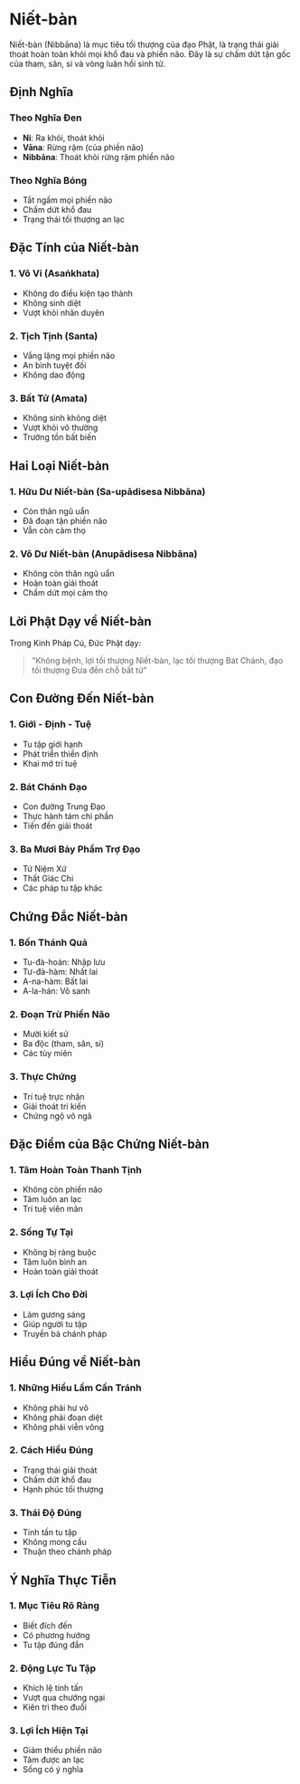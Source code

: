# Niết-bàn

Niết-bàn (Nibbāna) là mục tiêu tối thượng của đạo Phật, là trạng thái giải thoát hoàn toàn khỏi mọi khổ đau và phiền não. Đây là sự chấm dứt tận gốc của tham, sân, si và vòng luân hồi sinh tử.

## Định Nghĩa

### Theo Nghĩa Đen
- **Ni**: Ra khỏi, thoát khỏi
- **Vāna**: Rừng rậm (của phiền não)
- **Nibbāna**: Thoát khỏi rừng rậm phiền não

### Theo Nghĩa Bóng
- Tắt ngấm mọi phiền não
- Chấm dứt khổ đau
- Trạng thái tối thượng an lạc

## Đặc Tính của Niết-bàn

### 1. Vô Vi (Asaṅkhata)
- Không do điều kiện tạo thành
- Không sinh diệt
- Vượt khỏi nhân duyên

### 2. Tịch Tịnh (Santa)
- Vắng lặng mọi phiền não
- An bình tuyệt đối
- Không dao động

### 3. Bất Tử (Amata)
- Không sinh không diệt
- Vượt khỏi vô thường
- Trường tồn bất biến

## Hai Loại Niết-bàn

### 1. Hữu Dư Niết-bàn (Sa-upādisesa Nibbāna)
- Còn thân ngũ uẩn
- Đã đoạn tận phiền não
- Vẫn còn cảm thọ

### 2. Vô Dư Niết-bàn (Anupādisesa Nibbāna)
- Không còn thân ngũ uẩn
- Hoàn toàn giải thoát
- Chấm dứt mọi cảm thọ

## Lời Phật Dạy về Niết-bàn

Trong Kinh Pháp Cú, Đức Phật dạy:

> "Không bệnh, lợi tối thượng
> Niết-bàn, lạc tối thượng
> Bát Chánh, đạo tối thượng
> Đưa đến chỗ bất tử"

## Con Đường Đến Niết-bàn

### 1. Giới - Định - Tuệ
- Tu tập giới hạnh
- Phát triển thiền định
- Khai mở trí tuệ

### 2. Bát Chánh Đạo
- Con đường Trung Đạo
- Thực hành tám chi phần
- Tiến đến giải thoát

### 3. Ba Mươi Bảy Phẩm Trợ Đạo
- Tứ Niệm Xứ
- Thất Giác Chi
- Các pháp tu tập khác

## Chứng Đắc Niết-bàn

### 1. Bốn Thánh Quả
- Tu-đà-hoàn: Nhập lưu
- Tư-đà-hàm: Nhất lai
- A-na-hàm: Bất lai
- A-la-hán: Vô sanh

### 2. Đoạn Trừ Phiền Não
- Mười kiết sử
- Ba độc (tham, sân, si)
- Các tùy miên

### 3. Thực Chứng
- Trí tuệ trực nhận
- Giải thoát tri kiến
- Chứng ngộ vô ngã

## Đặc Điểm của Bậc Chứng Niết-bàn

### 1. Tâm Hoàn Toàn Thanh Tịnh
- Không còn phiền não
- Tâm luôn an lạc
- Trí tuệ viên mãn

### 2. Sống Tự Tại
- Không bị ràng buộc
- Tâm luôn bình an
- Hoàn toàn giải thoát

### 3. Lợi Ích Cho Đời
- Làm gương sáng
- Giúp người tu tập
- Truyền bá chánh pháp

## Hiểu Đúng về Niết-bàn

### 1. Những Hiểu Lầm Cần Tránh
- Không phải hư vô
- Không phải đoạn diệt
- Không phải viễn vông

### 2. Cách Hiểu Đúng
- Trạng thái giải thoát
- Chấm dứt khổ đau
- Hạnh phúc tối thượng

### 3. Thái Độ Đúng
- Tinh tấn tu tập
- Không mong cầu
- Thuận theo chánh pháp

## Ý Nghĩa Thực Tiễn

### 1. Mục Tiêu Rõ Ràng
- Biết đích đến
- Có phương hướng
- Tu tập đúng đắn

### 2. Động Lực Tu Tập
- Khích lệ tinh tấn
- Vượt qua chướng ngại
- Kiên trì theo đuổi

### 3. Lợi Ích Hiện Tại
- Giảm thiểu phiền não
- Tâm được an lạc
- Sống có ý nghĩa
